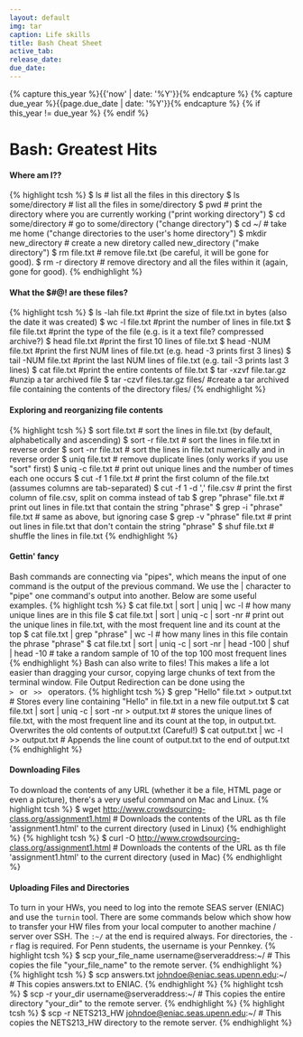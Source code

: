 ```yaml
---
layout: default
img: tar
caption: Life skills
title: Bash Cheat Sheet
active_tab: 
release_date: 
due_date: 
---
```


<!-- Check whether the assignment is up to date -->
{% capture this_year %}{{'now' | date: '%Y'}}{% endcapture %}
{% capture due_year %}{{page.due_date | date: '%Y'}}{% endcapture %}
{% if this_year != due_year %} 
{% endif %}
<!-- End of check whether the assignment is up to date -->


Bash<span class="text-muted">: Greatest Hits</span> 
=============================================================

#### Where am I??
{% highlight tcsh %}
$ ls # list all the files in this directory
$ ls some/directory # list all the files in some/directory
$ pwd # print the directory where you are currently working ("print working directory")
$ cd some/directory # go to some/directory ("change directory")
$ cd ~/ # take me home ("change directories to the user's home directory")
$ mkdir new_directory # create a new diretory called new_directory ("make directory")
$ rm file.txt # remove file.txt (be careful, it will be gone for good).
$ rm -r directory # remove directory and all the files within it (again, gone for good).
{% endhighlight %}

#### What the $#@! are these files?
{% highlight tcsh %}
$ ls -lah file.txt #print the size of file.txt in bytes (also the date it was created)
$ wc -l file.txt #print the number of lines in file.txt
$ file file.txt #print the type of the file (e.g. is it a text file? compressed archive?)
$ head file.txt #print the first 10 lines of file.txt
$ head -NUM file.txt #print the first NUM lines of file.txt (e.g. head -3 prints first 3 lines)
$ tail -NUM file.txt #print the last NUM lines of file.txt (e.g. tail -3 prints last 3 lines)
$ cat file.txt #print the entire contents of file.txt
$ tar -xzvf file.tar.gz #unzip a tar archived file
$ tar -czvf files.tar.gz files/ #create a tar archived file containing the contents of the directory files/
{% endhighlight %}

#### Exploring and reorganizing file contents
{% highlight tcsh %}
$ sort file.txt # sort the lines in file.txt (by default, alphabetically and ascending)
$ sort -r file.txt # sort the lines in file.txt in reverse order
$ sort -nr file.txt # sort the lines in file.txt numerically and in reverse order
$ uniq file.txt # remove duplicate lines (only works if you use "sort" first)
$ uniq -c file.txt # print out unique lines and the number of times each one occurs
$ cut -f 1 file.txt # print the first column of the file.txt (assumes columns are tab-separated)
$ cut -f 1 -d ',' file.csv # print the first column of file.csv, split on comma instead of tab
$ grep "phrase" file.txt # print out lines in file.txt that contain the string "phrase"
$ grep -i "phrase" file.txt # same as above, but ignoring case
$ grep -v "phrase" file.txt # print out lines in file.txt that don't contain the string "phrase"
$ shuf file.txt # shuffle the lines in file.txt
{% endhighlight %}

#### Gettin' fancy
Bash commands are connecting via "pipes", which means the input of one command is the output of the previous command. We use the | character to "pipe" one command's output into another. Below are some useful examples.
{% highlight tcsh %}
$ cat file.txt | sort | uniq | wc -l # how many unique lines are in this file
$ cat file.txt | sort | uniq -c | sort -nr # print out the unique lines in file.txt, with the most frequent line and its count at the top
$ cat file.txt | grep "phrase" | wc -l # how many lines in this file contain the phrase "phrase" 
$ cat file.txt | sort | uniq -c | sort -nr | head -100 | shuf | head -10 # take a random sample of 10 of the top 100 most frequent lines
{% endhighlight %}
Bash can also write to files! This makes a life a lot easier than dragging your cursor, copying large chunks of text from the terminal window. File Output Redirection can be done using the <code> > </code> or <code> >> </code> operators. 
{% highlight tcsh %}
$ grep "Hello" file.txt > output.txt # Stores every line containing "Hello" in file.txt in a new file output.txt
$ cat file.txt | sort | uniq -c | sort -nr > output.txt # stores the unique lines of file.txt, with the most frequent line and its count at the top, in output.txt. Overwrites the old contents of output.txt (Careful!)
$ cat output.txt | wc -l >> output.txt # Appends the line count of output.txt to the end of output.txt
{% endhighlight %}

#### Downloading Files
To download the contents of any URL (whether it be a file, HTML page or even a picture), there's a very useful command on Mac and Linux.
{% highlight tcsh %}
$ wget http://www.crowdsourcing-class.org/assignment1.html # Downloads the contents of the URL as th file 'assignment1.html' to the current directory (used in Linux)
{% endhighlight %}
{% highlight tcsh %}
$ curl -O http://www.crowdsourcing-class.org/assignment1.html # Downloads the contents of the URL as th file 'assignment1.html' to the current directory (used in Mac)
{% endhighlight %}

#### Uploading Files and Directories
To turn in your HWs, you need to log into the remote SEAS server (ENIAC) and use the <code>turnin</code> tool. There are some commands below which show how to transfer your HW files from your local computer to another machine / server over SSH. The <code>:~/</code> at the end is required always. For directories, the <code>-r</code> flag is required. For Penn students, the username is your Pennkey.
{% highlight tcsh %}
$ scp your_file_name username@serveraddress:~/ # This copies the file "your_file_name" to the remote server. 
{% endhighlight %}
{% highlight tcsh %}
$ scp answers.txt johndoe@eniac.seas.upenn.edu:~/ # This copies answers.txt to ENIAC. 
{% endhighlight %}
{% highlight tcsh %}
$ scp -r your_dir username@serveraddress:~/ # This copies the entire directory "your_dir" to the remote server.
{% endhighlight %}
{% highlight tcsh %}
$ scp -r NETS213_HW johndoe@eniac.seas.upenn.edu:~/ # This copies the NETS213_HW directory to the remote server.
{% endhighlight %}

